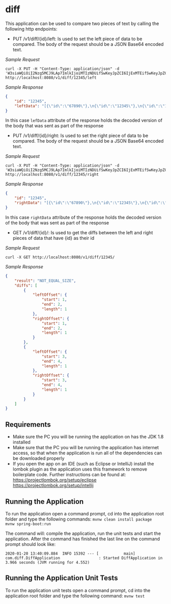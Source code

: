 # diff

This application can be used to compare two pieces of text by calling the following http endpoints:

* PUT /v1/diff/{id}/left: Is used to set the left piece of data to be compared. The body of the request should be a JSON Base64 encoded text.<br/>

*Sample Request*<br/>

```
curl -X PUT -H "Content-Type: application/json" -d 'W3siaWQiOiI2Nzg5MCJ9LAp7ImlkIjoiMTIzNDUifSwKeyJpZCI6IjExMTEifSwKeyJpZCI6IjIyMjIifV0=' http://localhost:8080/v1/diff/12345/left
```

*Sample Response*<br/>
```json
{
    "id": "12345",
    "leftData": "[{\"id\":\"67890\"},\n{\"id\":\"12345\"},\n{\"id\":\"1111\"},\n{\"id\":\"2222\"}]"
}
```
In this case ```lefData``` attribute of the response holds the decoded version of the body that was sent as part of the response

* PUT /v1/diff/{id}/right:  Is used to set the right piece of data to be compared. The body of the request should be a JSON Base64 encoded text.<br/>

*Sample Request*<br/>

```
curl -X PUT -H "Content-Type: application/json" -d 'W3siaWQiOiI2Nzg5MCJ9LAp7ImlkIjoiMTIzNDUifSwKeyJpZCI6IjExMTEifSwKeyJpZCI6IjIyMjIifV0=' http://localhost:8080/v1/diff/12345/right
```

*Sample Response*<br/>
```json
{
    "id": "12345",
    "rightData": "[{\"id\":\"67890\"},\n{\"id\":\"12345\"},\n{\"id\":\"1111\"},\n{\"id\":\"2222\"}]"
}
```
In this case ```rightData``` attribute of the response holds the decoded version of the body that was sent as part of the response

* GET /v1/diff/{id}/: Is used to get the diffs between the left and right pieces of data that have {id} as their id

*Sample Request*<br/>

```
curl -X GET http://localhost:8080/v1/diff/12345/
```

*Sample Response*<br/>
```json
{
    "result": "NOT_EQUAL_SIZE",
    "diffs": [
        {
            "leftOffset": {
                "start": 1,
                "end": 2,
                "length": 1
            },
            "rightOffset": {
                "start": 1,
                "end": 2,
                "length": 1
            }
        },
        {
            "leftOffset": {
                "start": 3,
                "end": 4,
                "length": 1
            },
            "rightOffset": {
                "start": 3,
                "end": 4,
                "length": 1
            }
        }
    ]
}
```

## Requirements

- Make sure the PC you will be running the application on has the JDK 1.8 installed
- Make sure that the PC you will be running the application has internet access, so that when the application is run all of the dependencies can be downloaded properly
- If you open the app on an IDE (such as Eclipse or IntelliJ) install the lombok
plugin as the application uses this framework to remove boilerplate code. Further instructions can be found at:
    https://projectlombok.org/setup/eclipse
    https://projectlombok.org/setup/intellij

## Running the Application

To run the application open a command prompt, cd into the application root folder and type the following commands:
    ```mvnw clean install package```<br/>
    ```mvnw spring-boot:run```

The command will: compile the application, run the unit tests and start the application. After the command has finished
the last line on the command prompt should look like:

```2020-01-20 13:40:09.884  INFO 15392 --- [           main] com.diff.DiffApplication                 : Started DiffApplication in 3.966 seconds (JVM running for 4.552)```

## Running the Application Unit Tests

To run the application unit tests open a command prompt, cd into the application root folder and type the following command:
    ```mvnw test```
